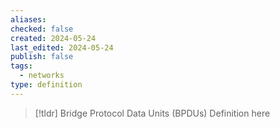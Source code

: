 ```yaml
---
aliases: 
checked: false
created: 2024-05-24
last_edited: 2024-05-24
publish: false
tags:
  - networks
type: definition
---
```

>[!tldr] Bridge Protocol Data Units (BPDUs)
>Definition here

